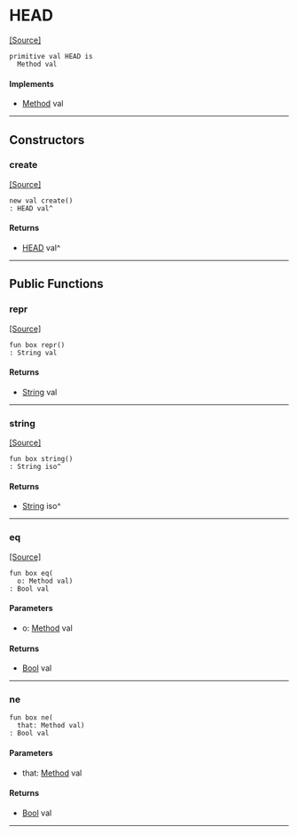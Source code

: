 # HEAD
<span class="source-link">[[Source]](src/http_server/method.md#L26)</span>
```pony
primitive val HEAD is
  Method val
```

#### Implements

* [Method](http_server-Method.md) val

---

## Constructors

### create
<span class="source-link">[[Source]](src/http_server/method.md#L26)</span>


```pony
new val create()
: HEAD val^
```

#### Returns

* [HEAD](http_server-HEAD.md) val^

---

## Public Functions

### repr
<span class="source-link">[[Source]](src/http_server/method.md#L27)</span>


```pony
fun box repr()
: String val
```

#### Returns

* [String](builtin-String.md) val

---

### string
<span class="source-link">[[Source]](src/http_server/method.md#L28)</span>


```pony
fun box string()
: String iso^
```

#### Returns

* [String](builtin-String.md) iso^

---

### eq
<span class="source-link">[[Source]](src/http_server/method.md#L29)</span>


```pony
fun box eq(
  o: Method val)
: Bool val
```
#### Parameters

*   o: [Method](http_server-Method.md) val

#### Returns

* [Bool](builtin-Bool.md) val

---

### ne



```pony
fun box ne(
  that: Method val)
: Bool val
```
#### Parameters

*   that: [Method](http_server-Method.md) val

#### Returns

* [Bool](builtin-Bool.md) val

---

